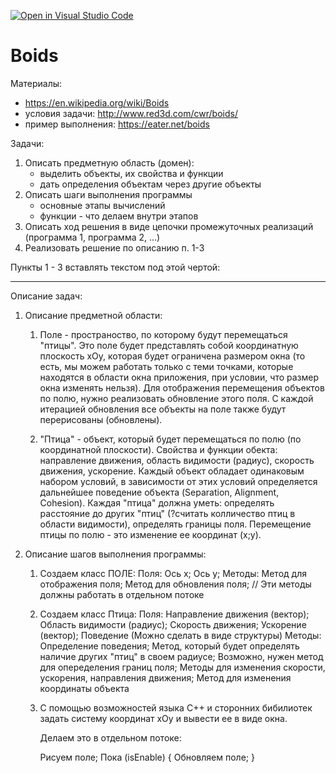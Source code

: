 [![Open in Visual Studio Code](https://classroom.github.com/assets/open-in-vscode-c66648af7eb3fe8bc4f294546bfd86ef473780cde1dea487d3c4ff354943c9ae.svg)](https://classroom.github.com/online_ide?assignment_repo_id=8077312&assignment_repo_type=AssignmentRepo)
# Boids

Материалы:
- https://en.wikipedia.org/wiki/Boids
- условия задачи: http://www.red3d.com/cwr/boids/
- пример выполнения: https://eater.net/boids

Задачи:
1. Описать предметную область (домен):
    - выделить объекты, их свойства и функции
    - дать определения объектам через другие объекты
2. Описать шаги выполнения программы
    - основные этапы вычислений
    - функции - что делаем внутри этапов
3. Описать ход решения в виде цепочки промежуточных реализаций (программа 1, программа 2, …)
4. Реализовать решение по описанию п. 1-3

Пункты 1 - 3 вставлять текстом под этой чертой:

--------------------

Описание задач:
1. Описание предметной области:
    1) Поле - пространоство, по которому будут перемещаться "птицы". Это поле будет представлять собой координатную плоскость xOy, которая будет ограничена размером окна (то есть, мы можем работать только с теми точками, которые находятся в области окна приложения, при условии, что размер окна изменять нельзя). 
    Для отображения перемещения объектов по полю, нужно реализовать обновление этого поля. С каждой итерацией обновления все объекты на поле также будут перерисованы (обновлены).

    2) "Птица" - объект, который будет перемещаться по полю (по координатной плоскости). Свойства и функции обекта: направление движения, область видимости (радиус), скорость движения, ускорение. Каждый объект обладает одинаковым набором условий, в зависимости от этих условий определяется дальнейшее поведение объекта (Separation, Alignment, Cohesion). Каждая "птица" должна уметь: определять расстояние до других "птиц" (?считать колличество птиц в области видимости), определять границы поля. 
    Перемещение птицы по полю - это изменение ее координат (x;y).

2. Описание шагов выполнения программы: 
    1) Создаем класс ПОЛЕ:
        Поля:
            Ось x;
            Ось y;
        Методы:
            Метод для отображения поля;
            Метод для обновления поля; // Эти методы должны работать в отдельном потоке
    
    2) Создаем класс Птица:
        Поля: 
            Направление движения (вектор);
            Область видимости (радиус);
            Скорость движения;
            Ускорение (вектор);
            Поведение (Можно сделать в виде структуры)
        Методы:
            Определение поведения;
            Метод, который будет определять наличие других "птиц" в своем радиусе;
            Возможно, нужен метод для опеределения границ поля;
            Методы для изменения скорости, ускорения, направления движения;
            Метод для изменения координаты объекта

    3) С помощью возможностей языка C++ и сторонних бибилиотек задать систему координат xOy и вывести ее в виде окна.
        
        Делаем это в отдельном потоке:

        Рисуем поле;
        Пока (isEnable)
        {
            Обновляем поле;
        }




